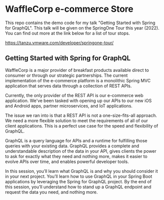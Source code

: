 # WaffleCorp e-commerce Store

This repo contains the demo code for my talk "Getting Started with Spring for GraphQL". This talk will
be given on the SpringOne Tour this year (2022). You can find out more at the link below for a list
of tour stops.

https://tanzu.vmware.com/developer/springone-tour/ 

## Getting Started with Spring for GraphQL

WaffleCorp is a major provider of breakfast products available direct to consumer or through our strategic partnerships. The current implementation of the e-commerce platform is a monolithic Spring MVC application that serves data through a collection of REST APIs.

Currently, the only provider of the REST API is our e-commerce web application. We've been tasked with opening up our APIs to our new iOS and Android apps, partner microservices, and IoT applications.

The issue we ran into is that a REST API is not a one-size-fits-all approach. We need a more flexible solution to meet the requirements of all of our client applications. This is a perfect use case for the speed and flexibility of GraphQL.

GraphQL is a query language for APIs and a runtime for fulfilling those queries with your existing data. GraphQL provides a complete and understandable description of the data in your API, gives clients the power to ask for exactly what they need and nothing more, makes it easier to evolve APIs over time, and enables powerful developer tools.

In this session, you’ll learn what GraphQL is and why you should consider it in your next project. You’ll learn how to use GraphQL in your Spring Boot applications by leveraging the Spring for GraphQL project. By the end of this session, you’ll understand how to stand up a GraphQL endpoint and request the data you need, and nothing more.


